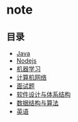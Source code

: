 # note
## 目录
- [Java](./doc/java/CONTENTS.md) 
- [Nodejs]()  
- [机器学习](./doc/machine_learning/CONTENTS.md)
- [计算机网络](./doc/computer_network/CONTENTS.md)  
- [面试题]()  
- [软件设计与体系结构](./doc/software_design_and_architecture/CONTENTS.md)  
- [数据结构与算法](./doc/data_structure_and_algorithm/CONTENTS.md)  
- [英语]()  